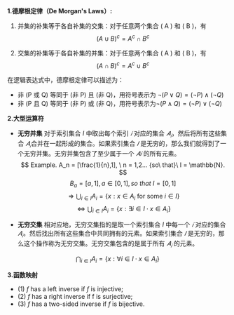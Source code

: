 **1.德摩根定律（De Morgan's Laws）:**

1. 并集的补集等于各自补集的交集：对于任意两个集合 \( A \) 和 \( B \)，有
$$
   (A \cup B)^c = A^c \cap B^c
$$

2. 交集的补集等于各自补集的并集：对于任意两个集合 \( A \) 和 \( B \)，有
$$
   (A \cap B)^c = A^c \cup B^c
$$

在逻辑表达式中，德摩根定律可以描述为：
- 非 (P 或 Q) 等同于 (非 P) 且 (非 Q)，用符号表示为 $\neg (P \lor Q) = (\neg P) \land (\neg Q)$
- 非 (P 且 Q) 等同于 (非 P) 或 (非 Q)，用符号表示为$\neg (P \land Q) = (\neg P) \lor (\neg Q)$


**2.大型运算符**

- **无穷并集**
	对于索引集合 $I$ 中取出每个索引 $𝑖$ 对应的集合 $𝐴_𝑖$，然后将所有这些集合 $𝐴_𝑖$​ 合并在一起形成的集合。如果索引集合 $𝐼$ 是无穷的，那么我们就得到了一个无穷并集。无穷并集包含了至少属于一个 $𝐴𝑖$​ 的所有元素。
$$
	Example. A_n = [\frac{1}{n},1], \ n = 1,2... {so\ that}\ I = \mathbb{N}. 
$$
$$
	B_a =[a,1], a \in [0,1],
	{so\ that} \ I =[0,1]
$$
$$
	\Rightarrow \bigcup_{i \in I} A_i = \{ x : x \in A_i \text{ for some } i \in I \}$$
$$
  \Leftrightarrow \bigcup_{i \in I} A_i = \{ x : \exists i \in I \cdot x \in A_i \}
$$

- **无穷交集**
	相对应地，无穷交集指的是取一个索引集合 $I$ 中每一个 $𝑖$ 对应的集合 $𝐴_𝑖$，然后找出所有这些集合中共同拥有的元素。如果索引集合 $𝐼$ 是无穷的，那么这个操作称为无穷交集。无穷交集包含的是属于所有 $𝐴_𝑖$ 的元素。
	
$$
	\bigcap_{i \in I} A_i = \{ x : \forall i \in I \cdot x \in A_i \}
	$$

**3.函数映射**

- (1) $f$ has a left inverse if $f$ is injective; 
- (2) $f$ has a right inverse if f is surjective; 
- (3) $f$ has a two-sided inverse if $f$ is bijective.